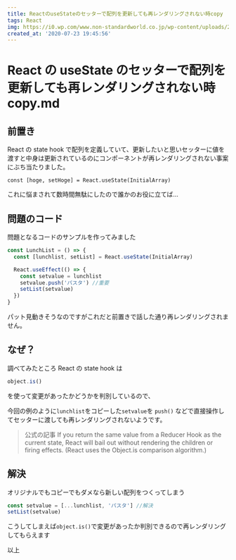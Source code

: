 ```yaml
---
title: ReactのuseStateのセッターで配列を更新しても再レンダリングされない時copy
tags: React
img: https://i0.wp.com/www.non-standardworld.co.jp/wp-content/uploads/2018/08/firebase-data.png?fit=800%2C533&ssl=1
created_at: '2020-07-23 19:45:56'
---
```


# React の useState のセッターで配列を更新しても再レンダリングされない時 copy.md

## 前置き

React の state hook で配列を定義していて、更新したいと思いセッターに値を渡すと中身は更新されているのにコンポーネントが再レンダリングされない事案にぶち当たりました。

```tsx
const [hoge, setHoge] = React.useState(InitialArray)
```

これに悩まされて数時間無駄にしたので誰かのお役に立てば...

## 問題のコード

問題となるコードのサンプルを作ってみました

```jsx
const LunchList = () => {
  const [lunchlist, setList] = React.useState(InitialArray)

  React.useEffect(() => {
    const setvalue = lunchlist
    setvalue.push('パスタ') //重要
    setList(setvalue)
  })
}
```

パット見動きそうなのですがこれだと前置きで話した通り再レンダリングされません。

## なぜ？

調べてみたところ React の state hook は

```javascript
object.is()
```

を使って変更があったかどうかを判別しているので、

今回の例のように`lunchlist`をコピーした`setvalue`を
`push()` などで直接操作してセッターに渡しても再レンダリングされないようです。

> 公式の記事
> If you return the same value from a Reducer Hook as the current state, React will bail out without rendering the children or firing effects. (React uses the Object.is comparison algorithm.)

## 解決

オリジナルでもコピーでもダメなら新しい配列をつくってしまう

```javascript
const setvalue = [...lunchlist, 'パスタ'] //解決
setList(setvalue)
```

こうしてしまえば`object.is()`で変更があったか判別できるので再レンダリングしてもらえます

以上
